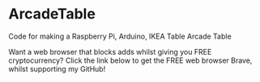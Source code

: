 # ArcadeTable
Code for making a Raspberry Pi, Arduino, IKEA Table Arcade Table

Want a web browser that blocks adds whilst giving you FREE cryptocurrency? Click the link below to get the FREE web browser Brave, whilst supporting my GitHub!
